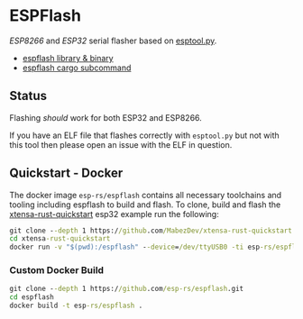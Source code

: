 # ESPFlash

_ESP8266_ and _ESP32_ serial flasher based on [esptool.py](https://github.com/espressif/esptool).

* [espflash library & binary](https://github.com/icewind1991/espflash/tree/master/espflash)
* [espflash cargo subcommand](https://github.com/icewind1991/espflash/tree/master/cargo-espflash)

## Status

Flashing _should_ work for both ESP32 and ESP8266.

If you have an ELF file that flashes correctly with `esptool.py` but not with this tool then please open an issue with the ELF in question.

## Quickstart - Docker

The docker image `esp-rs/espflash` contains all necessary toolchains and tooling including espflash to build and flash.
To clone, build and flash the [xtensa-rust-quickstart](https://github.com/MabezDev/xtensa-rust-quickstart) esp32 example run the following:

```cmd
git clone --depth 1 https://github.com/MabezDev/xtensa-rust-quickstart.git
cd xtensa-rust-quickstart
docker run -v "$(pwd):/espflash" --device=/dev/ttyUSB0 -ti esp-rs/espflash --release --tool=cargo --chip=esp32 --example=esp32 --features="xtensa-lx-rt/lx6 xtensa-lx/lx6 esp32-hal" /dev/ttyUSB0
```

### Custom Docker Build

```cmd
git clone --depth 1 https://github.com/esp-rs/espflash.git
cd espflash
docker build -t esp-rs/espflash .
```
